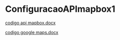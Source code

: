 # ConfiguracaoAPImapbox1
[codigo api mapbox.docx](https://github.com/user-attachments/files/15626610/codigo.api.mapbox.docx)

[codigo google maps.docx](https://github.com/user-attachments/files/15626604/codigo.google.maps.docx)
